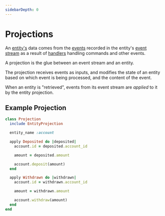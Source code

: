 ```yaml
---
sidebarDepth: 0
---
```


# Projections

An [entity's](./entities.md) data comes from the [events](/glossary.md#event) recorded in the entity's [event stream](/glossary.md#event-stream) as a result of [handlers](./handlers.md) handling commands and other events.

A projection is the glue between an event stream and an entity.

The projection receives events as inputs, and modifies the state of an entity based on which event is being processed, and the content of the event.

When an entity is "retrieved", events from its event stream are _applied_ to it by the entity projection.

## Example Projection

``` ruby
class Projection
  include EntityProjection

  entity_name :account

  apply Deposited do |deposited|
    account.id = deposited.account_id

    amount = deposited.amount

    account.deposit(amount)
  end

  apply Withdrawn do |withdrawn|
    account.id = withdrawn.account_id

    amount = withdrawn.amount

    account.withdraw(amount)
  end
end
```
